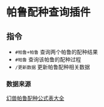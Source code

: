 # 帕鲁配种查询插件

## 指令

- `#帕鲁+帕鲁` 查询两个帕鲁的配种结果
- `#帕鲁` 查询该帕鲁的配种过程
- `/更新数据` 更新帕鲁配种相关数据

### 数据来源
[幻兽帕鲁配种公式表大全](https://cn.palworldbreed.com/)
